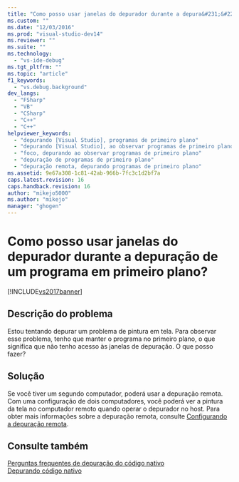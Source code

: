 ```yaml
---
title: "Como posso usar janelas do depurador durante a depura&#231;&#227;o de um programa em primeiro plano? | Microsoft Docs"
ms.custom: ""
ms.date: "12/03/2016"
ms.prod: "visual-studio-dev14"
ms.reviewer: ""
ms.suite: ""
ms.technology: 
  - "vs-ide-debug"
ms.tgt_pltfrm: ""
ms.topic: "article"
f1_keywords: 
  - "vs.debug.background"
dev_langs: 
  - "FSharp"
  - "VB"
  - "CSharp"
  - "C++"
  - "C++"
helpviewer_keywords: 
  - "depurando [Visual Studio], programas de primeiro plano"
  - "depurando [Visual Studio], ao observar programas de primeiro plano"
  - "foco, depurando ao observar programas de primeiro plano"
  - "depuração de programas de primeiro plano"
  - "depuração remota, depurando programas de primeiro plano"
ms.assetid: 9e67a308-1c81-42ab-966b-7fc3c1d2bf7a
caps.latest.revision: 16
caps.handback.revision: 16
author: "mikejo5000"
ms.author: "mikejo"
manager: "ghogen"
---
```

# Como posso usar janelas do depurador durante a depura&#231;&#227;o de um programa em primeiro plano?
[!INCLUDE[vs2017banner](../code-quality/includes/vs2017banner.md)]

## Descrição do problema  
 Estou tentando depurar um problema de pintura em tela.  Para observar esse problema, tenho que manter o programa no primeiro plano, o que significa que não tenho acesso às janelas de depuração.  O que posso fazer?  
  
## Solução  
 Se você tiver um segundo computador, poderá usar a depuração remota.  Com uma configuração de dois computadores, você poderá ver a pintura da tela no computador remoto quando operar o depurador no host.  Para obter mais informações sobre a depuração remota, consulte [Configurando a depuração remota](../Topic/Set%20Up%20the%20Remote%20Tools%20on%20the%20Device.md).  
  
## Consulte também  
 [Perguntas frequentes de depuração do código nativo](../debugger/debugging-native-code-faqs.md)   
 [Depurando código nativo](../debugger/debugging-native-code.md)